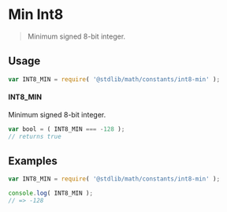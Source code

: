# Min Int8

> Minimum signed 8-bit integer.

<section class="usage">

## Usage

``` javascript
var INT8_MIN = require( '@stdlib/math/constants/int8-min' );
```

#### INT8_MIN

Minimum signed 8-bit integer.

``` javascript
var bool = ( INT8_MIN === -128 );
// returns true
```

</section>

<!-- /.usage -->


<section class="examples">

## Examples

<!-- TODO: better example -->

``` javascript
var INT8_MIN = require( '@stdlib/math/constants/int8-min' );

console.log( INT8_MIN );
// => -128
```

</section>

<!-- /.examples -->


<section class="links">

</section>

<!-- /.links -->
